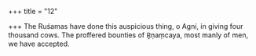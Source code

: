 +++
title = "12"

+++
The Ruśamas have done this auspicious thing, o Agni, in giving four  thousand cows.
The proffered bounties of R̥ṇaṃcaya, most manly of men, we have
accepted.